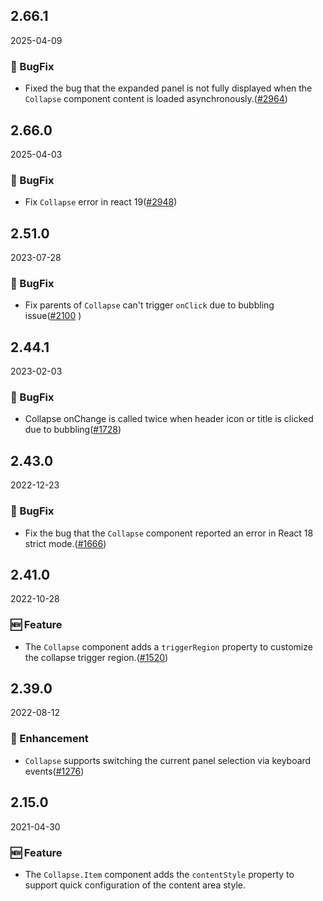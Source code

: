 ## 2.66.1

2025-04-09

### 🐛 BugFix

- Fixed the bug that the expanded panel is not fully displayed when the `Collapse` component content is loaded asynchronously.([#2964](https://github.com/arco-design/arco-design/pull/2964))

## 2.66.0

2025-04-03

### 🐛 BugFix

- Fix `Collapse` error in react 19([#2948](https://github.com/arco-design/arco-design/pull/2948))

## 2.51.0

2023-07-28

### 🐛 BugFix

- Fix parents of `Collapse` can't trigger `onClick` due to bubbling issue([#2100](https://github.com/arco-design/arco-design/pull/2100)  )

## 2.44.1

2023-02-03

### 🐛 BugFix

- Collapse onChange is called twice when header icon or title is clicked due to bubbling([#1728](https://github.com/arco-design/arco-design/pull/1728))

## 2.43.0

2022-12-23

### 🐛 BugFix

- Fix the bug that the `Collapse` component reported an error in React 18 strict mode.([#1666](https://github.com/arco-design/arco-design/pull/1666))

## 2.41.0

2022-10-28

### 🆕 Feature

- The `Collapse` component adds a `triggerRegion` property to customize the collapse trigger region.([#1520](https://github.com/arco-design/arco-design/pull/1520))

## 2.39.0

2022-08-12

### 💎 Enhancement

- `Collapse` supports switching the current panel selection via keyboard events([#1276](https://github.com/arco-design/arco-design/pull/1276))

## 2.15.0

2021-04-30

### 🆕 Feature

- The `Collapse.Item` component adds the `contentStyle` property to support quick configuration of the content area style.

